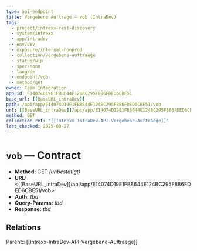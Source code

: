```yaml
---
type: api-endpoint
title: Vergebene Aufträge — vob (IntraDev)
tags:
  - project/intrexx-rest-discovery
  - system/intrexx
  - app/intradev
  - env/dev
  - exposure/internal-nonprod
  - collection/vergebene-auftraege
  - status/wip
  - spec/none
  - lang/de
  - endpoint/vob
  - method/get
owner: Team Integration
app_id: E14074D19E1FB8644E124BC295F886FDED6CBE51
base_url: [[BaseURL_intraDev]]
path: /api/app/E14074D19E1FB8644E124BC295F886FDED6CBE51/vob
url: [[BaseURL_intraDev]]/api/app/E14074D19E1FB8644E124BC295F886FDED6CBE51/vob
method: GET
collection_ref: "[[Intrexx-IntraDev-API-Vergebene-Auftraege]]"
last_checked: 2025-08-27
---
```


# `vob` — Contract
- **Method:** GET *(unbestätigt)*
- **URL:** <[[BaseURL_intraDev]]/api/app/E14074D19E1FB8644E124BC295F886FDED6CBE51/vob>
- **Auth:** _tbd_
- **Query-Params:** _tbd_
- **Response:** _tbd_

## Relations
Parent:: [[Intrexx-IntraDev-API-Vergebene-Auftraege]]
